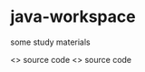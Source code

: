 java-workspace
==============

some study materials

<<Mahout in Action>> source code
<<Java Threads>> source code

